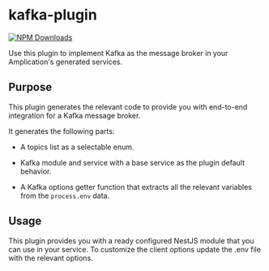 # kafka-plugin

[![NPM Downloads](https://img.shields.io/npm/dt/@amplication/plugin-db-postgres)](https://www.npmjs.com/package/@amplication/plugin-kafka)

Use this plugin to implement Kafka as the message broker in your Amplication's generated services.

## Purpose

This plugin generates the relevant code to provide you with end-to-end integration for a Kafka message broker.

It generates the following parts:


- A topics list as a selectable enum.

- Kafka module and service with a base service as the plugin default behavior.

- A Kafka options getter function that extracts all the relevant variables from the `process.env` data.



## Usage

This plugin provides you with a ready configured NestJS module that you can use in your service. To customize the client options update the .env file with the relevant options.
